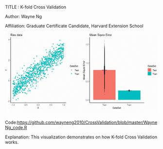 TITLE : K-fold Cross Validation

Author: Wayne Ng

Affiliation: Graduate Certificate Candidate, Harvard Extension School 


![Alt Text](WayneNg_artifact.gif)


Code:https://github.com/wayneng2010/CrossValidation/blob/master/WayneNg_code.R


Explanation: 
This visualization demonstrates on how K-fold Cross Validation works. 
